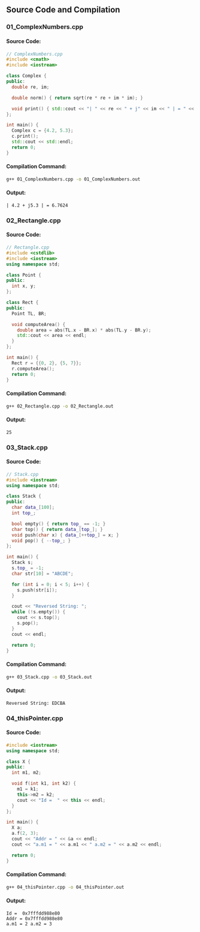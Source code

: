 
## Source Code and Compilation

### 01_ComplexNumbers.cpp

#### Source Code:
```cpp
// ComplexNumbers.cpp
#include <cmath>
#include <iostream>

class Complex {
public:
  double re, im;

  double norm() { return sqrt(re * re + im * im); }

  void print() { std::cout << "| " << re << " + j" << im << " | = " << norm(); }
};

int main() {
  Complex c = {4.2, 5.3};
  c.print();
  std::cout << std::endl;
  return 0;
}

```
#### Compilation Command:
```sh
g++ 01_ComplexNumbers.cpp -o 01_ComplexNumbers.out
```
#### Output:
```
| 4.2 + j5.3 | = 6.7624
```
### 02_Rectangle.cpp

#### Source Code:
```cpp
// Rectangle.cpp
#include <cstdlib>
#include <iostream>
using namespace std;

class Point {
public:
  int x, y;
};

class Rect {
public:
  Point TL, BR;

  void computeArea() {
    double area = abs(TL.x - BR.x) * abs(TL.y - BR.y);
    std::cout << area << endl;
  }
};

int main() {
  Rect r = {{0, 2}, {5, 7}};
  r.computeArea();
  return 0;
}

```
#### Compilation Command:
```sh
g++ 02_Rectangle.cpp -o 02_Rectangle.out
```
#### Output:
```
25
```
### 03_Stack.cpp

#### Source Code:
```cpp
// Stack.cpp
#include <iostream>
using namespace std;

class Stack {
public:
  char data_[100];
  int top_;

  bool empty() { return top_ == -1; }
  char top() { return data_[top_]; }
  void push(char x) { data_[++top_] = x; }
  void pop() { --top_; }
};

int main() {
  Stack s;
  s.top_ = -1;
  char str[10] = "ABCDE";

  for (int i = 0; i < 5; i++) {
    s.push(str[i]);
  }

  cout << "Reversed String: ";
  while (!s.empty()) {
    cout << s.top();
    s.pop();
  }
  cout << endl;

  return 0;
}

```
#### Compilation Command:
```sh
g++ 03_Stack.cpp -o 03_Stack.out
```
#### Output:
```
Reversed String: EDCBA
```
### 04_thisPointer.cpp

#### Source Code:
```cpp
#include <iostream>
using namespace std;

class X {
public:
  int m1, m2;

  void f(int k1, int k2) {
    m1 = k1;
    this->m2 = k2;
    cout << "Id =  " << this << endl;
  }
};

int main() {
  X a;
  a.f(2, 3);
  cout << "Addr = " << &a << endl;
  cout << "a.m1 = " << a.m1 << " a.m2 = " << a.m2 << endl;

  return 0;
}

```
#### Compilation Command:
```sh
g++ 04_thisPointer.cpp -o 04_thisPointer.out
```
#### Output:
```
Id =  0x7fffdd988e80
Addr = 0x7fffdd988e80
a.m1 = 2 a.m2 = 3
```